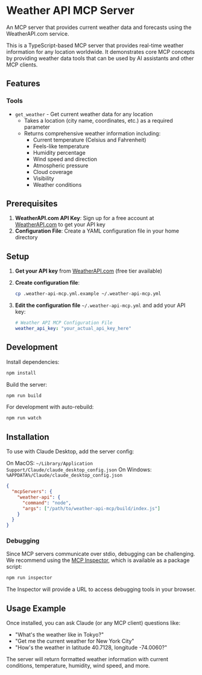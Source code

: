 # Weather API MCP Server

An MCP server that provides current weather data and forecasts using the WeatherAPI.com service.

This is a TypeScript-based MCP server that provides real-time weather information for any location worldwide. It demonstrates core MCP concepts by providing weather data tools that can be used by AI assistants and other MCP clients.

## Features

### Tools

- `get_weather` - Get current weather data for any location
  - Takes a location (city name, coordinates, etc.) as a required parameter
  - Returns comprehensive weather information including:
    - Current temperature (Celsius and Fahrenheit)
    - Feels-like temperature
    - Humidity percentage
    - Wind speed and direction
    - Atmospheric pressure
    - Cloud coverage
    - Visibility
    - Weather conditions

## Prerequisites

1. **WeatherAPI.com API Key**: Sign up for a free account at [WeatherAPI.com](https://www.weatherapi.com/) to get your API key
2. **Configuration File**: Create a YAML configuration file in your home directory

## Setup

1. **Get your API key** from [WeatherAPI.com](https://www.weatherapi.com/) (free tier available)

2. **Create configuration file**:

   ```bash
   cp .weather-api-mcp.yml.example ~/.weather-api-mcp.yml
   ```

3. **Edit the configuration file** `~/.weather-api-mcp.yml` and add your API key:
   ```yaml
   # Weather API MCP Configuration File
   weather_api_key: "your_actual_api_key_here"
   ```

## Development

Install dependencies:

```bash
npm install
```

Build the server:

```bash
npm run build
```

For development with auto-rebuild:

```bash
npm run watch
```

## Installation

To use with Claude Desktop, add the server config:

On MacOS: `~/Library/Application Support/Claude/claude_desktop_config.json`
On Windows: `%APPDATA%/Claude/claude_desktop_config.json`

```json
{
  "mcpServers": {
    "weather-api": {
      "command": "node",
      "args": ["/path/to/weather-api-mcp/build/index.js"]
    }
  }
}
```

### Debugging

Since MCP servers communicate over stdio, debugging can be challenging. We recommend using the [MCP Inspector](https://github.com/modelcontextprotocol/inspector), which is available as a package script:

```bash
npm run inspector
```

The Inspector will provide a URL to access debugging tools in your browser.

## Usage Example

Once installed, you can ask Claude (or any MCP client) questions like:

- "What's the weather like in Tokyo?"
- "Get me the current weather for New York City"
- "How's the weather in latitude 40.7128, longitude -74.0060?"

The server will return formatted weather information with current conditions, temperature, humidity, wind speed, and more.
